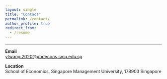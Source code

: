 ```yaml
---
layout: single
title: "Contact"
permalink: /contact/
author_profile: true
redirect_from:
  - /resume
---
```

------
**Email**<br> ytwang.2020@phdecons.smu.edu.sg

**Location**<br>School of Economics, Singapore Management University, 178903 Singapore 
